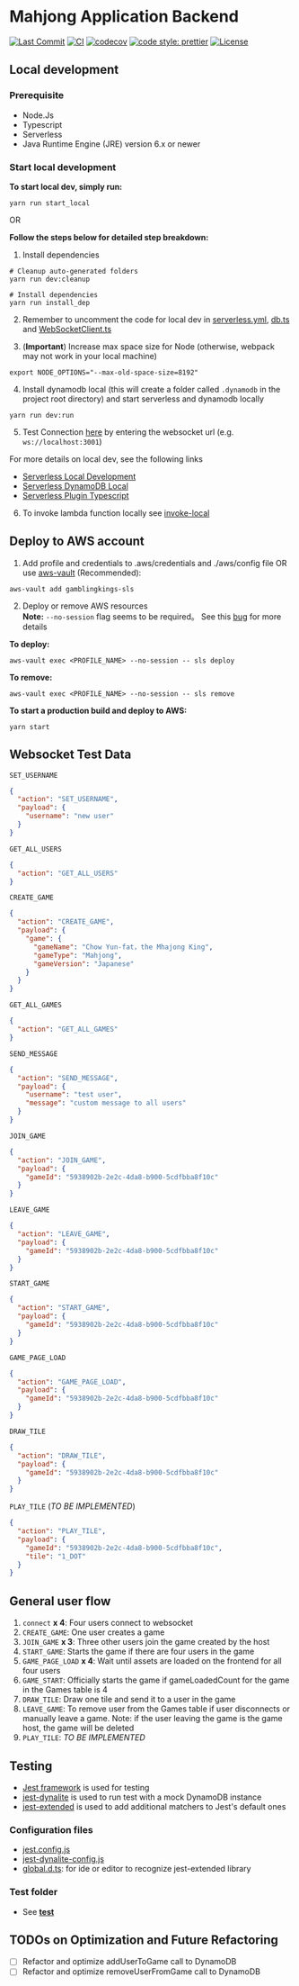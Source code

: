 # Mahjong Application Backend

[![Last Commit](https://img.shields.io/github/last-commit/GamblingKings/GamblingKingsBackend?style=flat)](https://github.com/GamblingKings/GamblingKingsBackend/commits)
[![CI](https://github.com/GamblingKings/GamblingKingsBackend/workflows/CI/badge.svg)](https://github.com/GamblingKings/GamblingKingsBackend/actions?query=workflow%3ACI)
[![codecov](https://codecov.io/gh/GamblingKings/GamblingKingsBackend/branch/master/graph/badge.svg)](https://codecov.io/gh/GamblingKings/GamblingKingsBackend)
[![code style: prettier](https://img.shields.io/badge/code_style-prettier-ff69b4.svg?style=flat-square)](https://github.com/prettier/prettier)
[![License](https://img.shields.io/badge/License-Apache%202.0-green.svg?style=flat)](https://github.com/GamblingKings/GamblingKingsBackend/blob/master/LICENSE)

## Local development

### Prerequisite

- Node.Js
- Typescript
- Serverless
- Java Runtime Engine (JRE) version 6.x or newer

### Start local development

**To start local dev, simply run:**

```shell_script
yarn run start_local
```

OR

**Follow the steps below for detailed step breakdown:**

1. Install dependencies

```shell script
# Cleanup auto-generated folders
yarn run dev:cleanup

# Install dependencies
yarn run install_dep
```

2. Remember to uncomment the code for local dev in [serverless.yml](./serverless.yml), [db.ts](src/dynamodb/db.ts) and [WebSocketClient.ts](src/websocket/WebSocketClient.ts)

3. (**Important**) Increase max space size for Node (otherwise, webpack may not work in your local machine)

```
export NODE_OPTIONS="--max-old-space-size=8192"
```

4. Install dynamodb local (this will create a folder called `.dynamodb` in the project root directory) and start serverless and dynamodb locally

```shell script
yarn run dev:run
```

5. Test Connection [here](https://www.websocket.org/echo.html) by entering the websocket url (e.g. `ws://localhost:3001`)

For more details on local dev, see the following links

- [Serverless Local Development](https://www.serverless.com/blog/serverless-local-development/)
- [Serverless DynamoDB Local](https://www.serverless.com/plugins/serverless-dynamodb-local/)
- [Serverless Plugin Typescript](https://www.serverless.com/plugins/serverless-plugin-typescript/)

6. To invoke lambda function locally see [invoke-local](https://www.serverless.com/framework/docs/providers/aws/cli-reference/invoke-local/)

## Deploy to AWS account

1. Add profile and credentials to .aws/credentials and ./aws/config file OR use [aws-vault](https://github.com/99designs/aws-vault) (Recommended):

```shell script
aws-vault add gamblingkings-sls
```

2. Deploy or remove AWS resources \
   **Note:** `--no-session` flag seems to be required。 See this [bug](https://github.com/serverless/serverless/issues/5199) for more details

**To deploy:**

```shell script
aws-vault exec <PROFILE_NAME> --no-session -- sls deploy
```

**To remove:**

```shell script
aws-vault exec <PROFILE_NAME> --no-session -- sls remove
```

**To start a production build and deploy to AWS:**

```shell script
yarn start
```

## Websocket Test Data

`SET_USERNAME`

```json
{
  "action": "SET_USERNAME",
  "payload": {
    "username": "new user"
  }
}
```

`GET_ALL_USERS`

```json
{
  "action": "GET_ALL_USERS"
}
```

`CREATE_GAME`

```json
{
  "action": "CREATE_GAME",
  "payload": {
    "game": {
      "gameName": "Chow Yun-fat，the Mhajong King",
      "gameType": "Mahjong",
      "gameVersion": "Japanese"
    }
  }
}
```

`GET_ALL_GAMES`

```json
{
  "action": "GET_ALL_GAMES"
}
```

`SEND_MESSAGE`

```json
{
  "action": "SEND_MESSAGE",
  "payload": {
    "username": "test user",
    "message": "custom message to all users"
  }
}
```

`JOIN_GAME`

```json
{
  "action": "JOIN_GAME",
  "payload": {
    "gameId": "5938902b-2e2c-4da8-b900-5cdfbba8f10c"
  }
}
```

`LEAVE_GAME`

```json
{
  "action": "LEAVE_GAME",
  "payload": {
    "gameId": "5938902b-2e2c-4da8-b900-5cdfbba8f10c"
  }
}
```

`START_GAME`

```json
{
  "action": "START_GAME",
  "payload": {
    "gameId": "5938902b-2e2c-4da8-b900-5cdfbba8f10c"
  }
}
```

`GAME_PAGE_LOAD`

```json
{
  "action": "GAME_PAGE_LOAD",
  "payload": {
    "gameId": "5938902b-2e2c-4da8-b900-5cdfbba8f10c"
  }
}
```

`DRAW_TILE`

```json
{
  "action": "DRAW_TILE",
  "payload": {
    "gameId": "5938902b-2e2c-4da8-b900-5cdfbba8f10c"
  }
}
```

`PLAY_TILE` (_TO BE IMPLEMENTED_)

```json
{
  "action": "PLAY_TILE",
  "payload": {
    "gameId": "5938902b-2e2c-4da8-b900-5cdfbba8f10c",
    "tile": "1_DOT"
  }
}
```

## General user flow

1. `connect` **x 4**: Four users connect to websocket
2. `CREATE_GAME`: One user creates a game
3. `JOIN_GAME` **x 3**: Three other users join the game created by the host
4. `START_GAME`: Starts the game if there are four users in the game
5. `GAME_PAGE_LOAD` **x 4**: Wait until assets are loaded on the frontend for all four users
6. `GAME_START`: Officially starts the game if gameLoadedCount for the game in the Games table is 4
7. `DRAW_TILE`: Draw one tile and send it to a user in the game
8. `LEAVE_GAME`: To remove user from the Games table if user disconnects or manually leave a game.
   Note: if the user leaving the game is the game host, the game will be deleted
9. `PLAY_TILE`: _TO BE IMPLEMENTED_

## Testing

- [Jest framework](https://jestjs.io/) is used for testing
- [jest-dynalite](https://github.com/freshollie/jest-dynalite) is used to run test with a mock DynamoDB instance
- [jest-extended](https://github.com/jest-community/jest-extended) is used to add additional matchers to Jest's default ones

### Configuration files

- [jest.config.js](./jest.config.js)
- [jest-dynalite-config.js](./jest-dynalite-config.js)
- [global.d.ts](__test__/global.d.ts): for ide or editor to recognize jest-extended library

### Test folder

- See [**test**](./src/__test__)

## TODOs on Optimization and Future Refactoring

- [ ] Refactor and optimize addUserToGame call to DynamoDB
- [ ] Refactor and optimize removeUserFromGame call to DynamoDB
